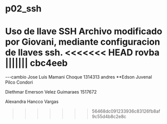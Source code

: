 # p02_ssh
Uso de llave SSH
Archivo modificado por Giovani, mediante configuracion de llaves ssh.
<<<<<<< HEAD
rovba
||||||| cbc4eeb
=======
---cambio
Jose Luis Mamani Choque 1314313
andres 
**Edson Juvenal Pilco Condori

Diethmar Emerson Velez Guimaraes 1517672

Alexandra Hancco Vargas 

>>>>>>> 56468dc091233936c83126fb8af9c55d4b8c2e8c
